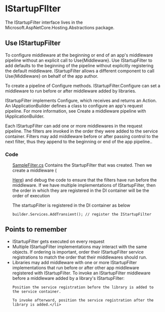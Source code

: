 ﻿<h1>IStartupFIlter</h1>
<p>The IStartupFilter interface lives in the Microsoft.AspNetCore.Hosting.Abstractions package.

</p>
<h2> Use IStartupFilter</h2>

<p>To configure middleware at the beginning or end of an app's middleware pipeline without an explicit call to Use{Middleware}. Use IStartupFilter to add defaults to the beginning of the pipeline without explicitly registering the default middleware. IStartupFilter allows a different component to call Use{Middleware} on behalf of the app author.</p>
<p>To create a pipeline of Configure methods. IStartupFilter.Configure can set a middleware to run before or after middleware added by libraries.</p>
<p>IStartupFilter implements Configure, which receives and returns an Action<IApplicationBuilder>. An IApplicationBuilder defines a class to configure an app's request pipeline. For more information, see Create a middleware pipeline with IApplicationBuilder.</p>

Each IStartupFilter can add one or more middlewares in the request pipeline. The filters are invoked in the order they were added to the service container. Filters may add middleware before or after passing control to the next filter, thus they append to the beginning or end of the app pipeline..

<h3>Code</h3>
<ul>
    <p><a href='./SampleFilter.cs'>SampleFilter.cs</a> Contains the StartupFilter that was created. Then we create a middleware (<p><a href='./RequestHandlingMiddleware.cs'>Here</a>) and debug the code to ensure that the filters have run before the middleware. If we have multiple implementations of IStartupFilter, then the order in which they are registered in the DI container will be the order of execution</p>
<p>The startupFilter is registered in the DI container as below</p>
 <code>builder.Services.AddTransient<IStartupFilter, SampleFilter>(); // register the IStartupFilter</code>
</ul>

<h2>Points to remember</h2>
<ul>
<li>IStartupFilter gets executed on every request</li>
<li>Multiple IStartupFilter implementations may interact with the same objects. If ordering is important, order their IStartupFilter service registrations to match the order that their middlewares should run.</li>
<li>Libraries may add middleware with one or more IStartupFilter implementations that run before or after other app middleware registered with IStartupFilter. To invoke an IStartupFilter middleware before a middleware added by a library's IStartupFilter:

    Position the service registration before the library is added to the service container.
    
    To invoke afterward, position the service registration after the library is added.</li>
</ul>
